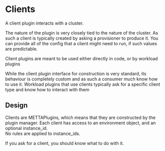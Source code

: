 # Clients

A client plugin interacts with a cluster.  

The nature of the plugin is very closely tied to the nature of the cluster.  As
such a client is typically created by asking a provisioner to produce it.
You can provide all of the config that a client might need to run, if such values
are predictable.

Client plugins are meant to be used either directly in code, or by workload plugins

While the client plugin interface for construction is very standard, its
behaviour is completely custom and as such a consumer much know how to use it.
Workload plugins that use clients typically ask for a specific client type and
know how to interact with them

## Design

Clients are METTAPlugins, which means that they are constructed by the plugin
manager.
Each client has access to an environment object, and an optional instance_id.  
No rules are applied to instance_ids.

If you ask for a client, you should know what to do with it.
